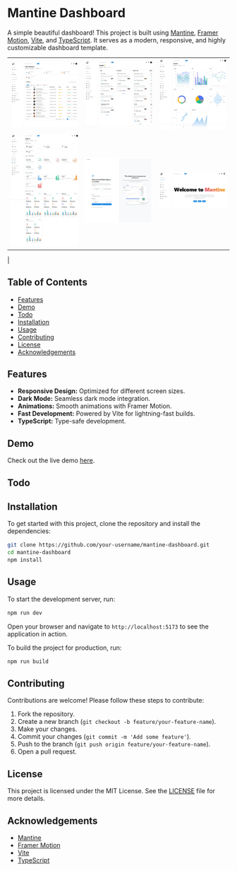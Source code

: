 # Mantine Dashboard

A simple beautiful dashboard! This project is built using [Mantine](https://mantine.dev/), [Framer Motion](https://www.framer.com/motion/), [Vite](https://vitejs.dev/), and [TypeScript](https://www.typescriptlang.org/). It serves as a modern, responsive, and highly customizable dashboard template.

|                                                         |                                                         |                                                         |
| :-----------------------------------------------------: | :-----------------------------------------------------: | :-----------------------------------------------------: |
| <img alt="screen-1" src="./screenshoots/screen-1.jpeg"> | <img alt="screen-2" src="./screenshoots/screen-2.jpeg"> | <img alt="screen-3" src="./screenshoots/screen-3.jpeg"> |
| <img alt="screen-4" src="./screenshoots/screen-4.jpeg"> | <img alt="screen-5" src="./screenshoots/screen-5.jpeg"> | <img alt="screen-6" src="./screenshoots/screen-6.jpeg"> |

|

## Table of Contents

- [Features](#features)
- [Demo](#demo)
- [Todo](#todo)
- [Installation](#installation)
- [Usage](#usage)
- [Contributing](#contributing)
- [License](#license)
- [Acknowledgements](#acknowledgements)

## Features

- **Responsive Design:** Optimized for different screen sizes.
- **Dark Mode:** Seamless dark mode integration.
- **Animations:** Smooth animations with Framer Motion.
- **Fast Development:** Powered by Vite for lightning-fast builds.
- **TypeScript:** Type-safe development.

## Demo

Check out the live demo [here](https://mantine-dashboard-eight.vercel.app).

## Todo

## Installation

To get started with this project, clone the repository and install the dependencies:

```bash
git clone https://github.com/your-username/mantine-dashboard.git
cd mantine-dashboard
npm install
```

## Usage

To start the development server, run:

```bash
npm run dev
```

Open your browser and navigate to `http://localhost:5173` to see the application in action.

To build the project for production, run:

```bash
npm run build
```

## Contributing

Contributions are welcome! Please follow these steps to contribute:

1. Fork the repository.
2. Create a new branch (`git checkout -b feature/your-feature-name`).
3. Make your changes.
4. Commit your changes (`git commit -m 'Add some feature'`).
5. Push to the branch (`git push origin feature/your-feature-name`).
6. Open a pull request.

## License

This project is licensed under the MIT License. See the [LICENSE](LICENSE) file for more details.

## Acknowledgements

- [Mantine](https://mantine.dev/)
- [Framer Motion](https://www.framer.com/motion/)
- [Vite](https://vitejs.dev/)
- [TypeScript](https://www.typescriptlang.org/)
